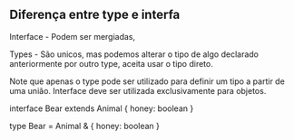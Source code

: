 ## Diferença entre type e interfa

Interface - Podem ser mergiadas, 

Types - São unicos, mas podemos alterar o tipo de algo declarado anteriormente  por outro type, aceita usar o tipo direto.



Note que apenas o type pode ser utilizado para definir um tipo a partir de uma união. Interface deve ser utilizada exclusivamente para objetos.

interface Bear extends Animal {
  honey: boolean
}

type Bear = Animal & { 
  honey: boolean 
}